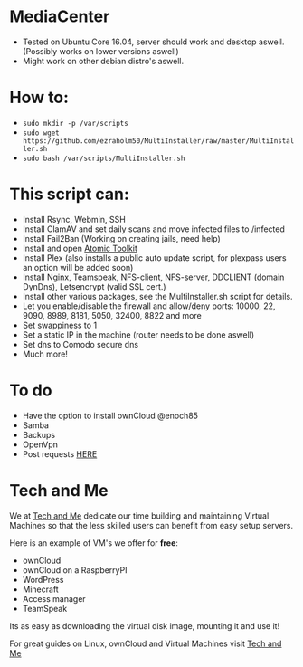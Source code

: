 # MediaCenter

* Tested on Ubuntu Core 16.04, server should work and desktop aswell. (Possibly works on lower versions aswell)
* Might work on other debian distro's aswell.

# How to:

* ```sudo mkdir -p /var/scripts```
* ```sudo wget https://github.com/ezraholm50/MultiInstaller/raw/master/MultiInstaller.sh```
* ```sudo bash /var/scripts/MultiInstaller.sh```

# This script can:
* Install Rsync, Webmin, SSH
* Install ClamAV and set daily scans and move infected files to /infected
* Install Fail2Ban (Working on creating jails, need help)
* Install and open [Atomic Toolkit](https://github.com/htpcBeginner/AtoMiC-ToolKit)
* Install Plex (also installs a public auto update script, for plexpass users an option will be added soon)
* Install Nginx, Teamspeak, NFS-client, NFS-server, DDCLIENT (domain DynDns), Letsencrypt (valid SSL cert.) 
* Install other various packages, see the MultiInstaller.sh script for details.
* Let you enable/disable the firewall and allow/deny ports: 10000, 22, 9090, 8989, 8181, 5050, 32400, 8822 and more
* Set swappiness to 1
* Set a static IP in the machine (router needs to be done aswell)
* Set dns to Comodo secure dns
* Much more!

# To do

* Have the option to install ownCloud @enoch85
* Samba
* Backups
* OpenVpn
* Post requests [HERE](https://github.com/ezraholm50/MultiInstaller/issues/1)

# Tech and Me

We at [Tech and Me](https://www.techandme.se) dedicate our time building and maintaining Virtual Machines so that the less skilled users can benefit from easy setup servers.

Here is an example of VM's we offer for **free**:

* ownCloud
* ownCloud on a RaspberryPI
* WordPress
* Minecraft
* Access manager
* TeamSpeak

Its as easy as downloading the virtual disk image, mounting it and use it!

For great guides on Linux, ownCloud and Virtual Machines visit [Tech and Me](https://www.techandme.se)
